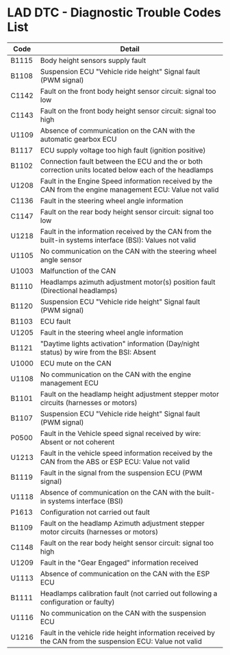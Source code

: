 # LAD DTC - Diagnostic Trouble Codes List

| Code | Detail |
| - | - |
| B1115 | Body height sensors supply fault |
| B1108 | Suspension ECU "Vehicle ride height" Signal fault (PWM signal) |
| C1142 | Fault on the front body height sensor circuit: signal too low |
| C1143 | Fault on the front body height sensor circuit: signal too high |
| U1109 | Absence of communication on the CAN with the automatic gearbox ECU |
| B1117 | ECU supply voltage too high fault (ignition positive) |
| B1102 | Connection fault between the ECU and the or both correction units located below each of the headlamps |
| U1208 | Fault in the Engine Speed information received by the CAN from the engine management ECU: Value not valid |
| C1136 | Fault in the steering wheel angle information |
| C1147 | Fault on the rear body height sensor circuit: signal too low |
| U1218 | Fault in the information received by the CAN from the built-in systems interface (BSI): Values not valid |
| U1105 | No communication on the CAN with the steering wheel angle sensor |
| U1003 | Malfunction of the CAN |
| B1110 | Headlamps azimuth adjustment motor(s) position fault (Directional headlamps) |
| B1120 | Suspension ECU "Vehicle ride height" Signal fault (PWM signal) |
| B1103 | ECU fault |
| U1205 | Fault in the steering wheel angle information |
| B1121 | "Daytime lights activation" information (Day/night status) by wire from the BSI: Absent |
| U1000 | ECU mute on the CAN |
| U1108 | No communication on the CAN with the engine management ECU |
| B1101 | Fault on the headlamp height adjustment stepper motor circuits (harnesses or motors) |
| B1107 | Suspension ECU "Vehicle ride height" Signal fault (PWM signal) |
| P0500 | Fault in the Vehicle speed signal received by wire: Absent or not coherent |
| U1213 | Fault in the vehicle speed information received by the CAN from the ABS or ESP ECU: Value not valid |
| B1119 | Fault in the signal from the suspension ECU (PWM signal) |
| U1118 | Absence of communication on the CAN with the built-in systems interface (BSI) |
| P1613 | Configuration not carried out fault |
| B1109 | Fault on the headlamp Azimuth adjustment stepper motor circuits (harnesses or motors) |
| C1148 | Fault on the rear body height sensor circuit: signal too high |
| U1209 | Fault in the "Gear Engaged" information received |
| U1113 | Absence of communication on the CAN with the ESP ECU |
| B1111 | Headlamps calibration fault (not carried out following a configuration or faulty) |
| U1116 | No communication on the CAN with the suspension ECU |
| U1216 | Fault in the vehicle ride height information received by the CAN from the suspension ECU: Value not valid |
